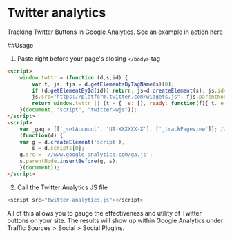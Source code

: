 Twitter analytics
=================

Tracking Twitter Buttons in Google Analytics. See an example in action [here](http://www.pinceladasdaweb.com.br/blog/uploads/twitter-track-events/)

##Usage

1. Paste right before your page's closing `</body>` tag
```html
<script>
    window.twttr = (function (d,s,id) {
        var t, js, fjs = d.getElementsByTagName(s)[0];
        if (d.getElementById(id)) return; js=d.createElement(s); js.id=id;
        js.src="https://platform.twitter.com/widgets.js"; fjs.parentNode.insertBefore(js, fjs);
        return window.twttr || (t = { _e: [], ready: function(f){ t._e.push(f) } });
    }(document, "script", "twitter-wjs"));
</script>
<script>
    var _gaq = [['_setAccount', 'UA-XXXXXX-X'], ['_trackPageview']]; // UA-XXXXXX-X - Your Google Analytics ID
    (function(d) {
    var g = d.createElement('script'),
        s = d.scripts[0];
    g.src = '//www.google-analytics.com/ga.js';
    s.parentNode.insertBefore(g, s);
    }(document));
</script>
```

2. Call the Twitter Analytics JS file
```javascript
<script src="twitter-analytics.js"></script>
```

All of this allows you to gauge the effectiveness and utility of Twitter buttons on your site. The results will show up within Google Analytics under Traffic Sources > Social > Social Plugins.
